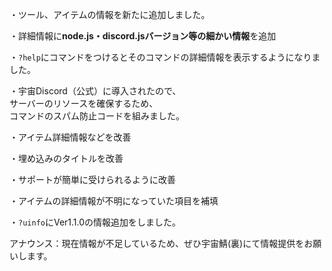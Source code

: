 ・ツール、アイテムの情報を新たに追加しました。  

・詳細情報に**node.js・discord.jsバージョン等の細かい情報**を追加  

・`?help`にコマンドをつけるとそのコマンドの詳細情報を表示するようになりました。 
 
・宇宙Discord（公式）に導入されたので、  
サーバーのリソースを確保するため、  
コマンドのスパム防止コードを組みました。  

・アイテム詳細情報などを改善  

・埋め込みのタイトルを改善  

・サポートが簡単に受けられるように改善  

・アイテムの詳細情報が不明になっていた項目を補填   

・`?uinfo`にVer1.1.0の情報追加をしました。  

アナウンス：現在情報が不足しているため、ぜひ宇宙鯖(裏)にて情報提供をお願いします。
